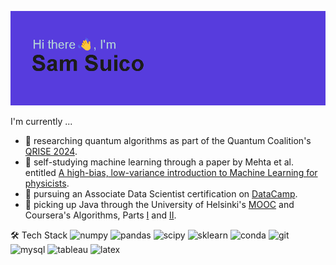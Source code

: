 ![Header](https://github.com/hydroforth/hydroforth/blob/main/banner.png?raw=true)

I'm currently ...
- 🔬 researching quantum algorithms as part of the Quantum Coalition's [QRISE 2024](https://www.quantumcoalition.io/).
- 🌱 self-studying machine learning through a paper by Mehta et al. entitled [A high-bias, low-variance introduction to Machine Learning for physicists](https://arxiv.org/abs/1803.08823).
- 🚀 pursuing an Associate Data Scientist certification on [DataCamp](https://www.datacamp.com/portfolio/johnsamuelsuico).
- 🔭 picking up Java through the University of Helsinki's [MOOC](https://java-programming.mooc.fi/) and Coursera's Algorithms, Parts [I](https://www.coursera.org/learn/algorithms-part1) and [II](https://www.coursera.org/learn/algorithms-part2).

🛠️ Tech Stack
![numpy]({https://img.shields.io/badge/Numpy-777BB4?style=for-the-badge&logo=numpy&logoColor=white})
![pandas]({https://img.shields.io/badge/Pandas-2C2D72?style=for-the-badge&logo=pandas&logoColor=white})
![scipy]({https://img.shields.io/badge/SciPy-654FF0?style=for-the-badge&logo=SciPy&logoColor=white})
![sklearn]({https://img.shields.io/badge/scikit_learn-F7931E?style=for-the-badge&logo=scikit-learn&logoColor=white})
![conda]({https://img.shields.io/badge/conda-342B029.svg?&style=for-the-badge&logo=anaconda&logoColor=white})
![git]({https://img.shields.io/badge/GIT-E44C30?style=for-the-badge&logo=git&logoColor=white})
![mysql]({https://img.shields.io/badge/MySQL-005C84?style=for-the-badge&logo=mysql&logoColor=white})
![tableau]({https://img.shields.io/badge/Tableau-E97627?style=for-the-badge&logo=Tableau&logoColor=white})
![latex]({https://img.shields.io/badge/LaTeX-47A141?style=for-the-badge&logo=LaTeX&logoColor=white})



<!--
![image]({BadgeURLHere})
-->

<!-- ![Hydroforth's GitHub stats](https://github-readme-stats.vercel.app/api?username=hydroforth&show_icons=true&theme=transparent) -->

<!--
**Hydroforth/Hydroforth** is a ✨ _special_ ✨ repository because its `README.md` (this file) appears on your GitHub profile.

Here are some ideas to get you started:

- 🔭 I’m currently working on ...
- 🌱 I’m currently learning ...
- 👯 I’m looking to collaborate on ...
- 🤔 I’m looking for help with ...
- 💬 Ask me about ...
- 📫 How to reach me: ...
- 😄 Pronouns: ...
- ⚡ Fun fact: ...
-->
